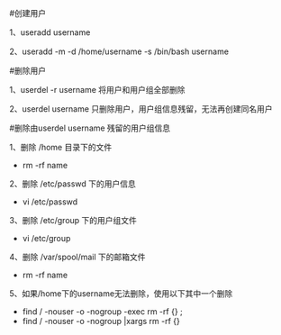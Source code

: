 
#创建用户

1、useradd username

2、useradd -m -d /home/username -s /bin/bash username

#删除用户

1、userdel -r username  将用户和用户组全部删除

2、userdel username 只删除用户，用户组信息残留，无法再创建同名用户

#删除由userdel username 残留的用户组信息

1、删除 /home 目录下的文件

- rm -rf name

2、删除 /etc/passwd 下的用户信息

- vi /etc/passwd 

3、删除 /etc/group 下的用户组文件

- vi /etc/group

4、删除 /var/spool/mail 下的邮箱文件

- rm -rf name

5、如果/home下的username无法删除，使用以下其中一个删除

- find / -nouser -o -nogroup -exec rm -rf {} \;
- find / -nouser -o -nogroup |xargs  rm -rf {}